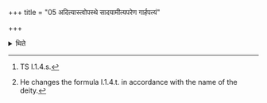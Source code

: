 +++
title = "05 अदित्यास्त्वोपस्थे सादयामीत्यपरेण गार्हपत्यं"

+++

<details><summary>थिते</summary>

5. With adityāstvopasthe sādayāmi[^1] he keeps it to the west of the Gārhapatya (fire) in accordance with the deity.[^2]  

[^1]: TS I.1.4.s.  

[^2]: He changes the formula I.1.4.t. in accordance with the name of the deity.
</details>
